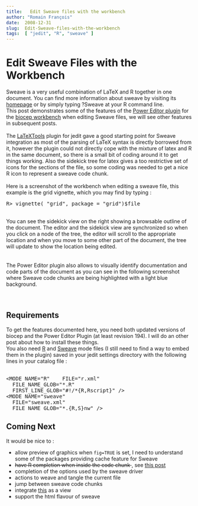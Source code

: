 ```yaml
---
title:   Edit Sweave files with the workbench
author: "Romain François"
date:  2008-12-31
slug:  Edit-Sweave-files-with-the-workbench
tags:  [ "jedit", "R", "sweave" ]
---
```

<div class="post-content">
<h1>Edit Sweave Files with the Workbench</h1>
Sweave is a very useful combination of LaTeX and R together in one document. You can find more information about sweave by visiting its <a href="http://www.stat.uni-muenchen.de/%7Eleisch/Sweave/">homepage</a> or by simply typing ?Sweave at your R command line. <br>This post demonstrates some of the features of the <a href="http://r-forge.r-project.org/projects/biocep-editor/">Power Editor plugin</a> for the <a href="http://biocep-distrib.r-forge.r-project.org/">biocep workbench</a> when editing Sweave files, we will see other features in subsequent posts. <br><br>The <a href="http://plugins.jedit.org/plugins/?LaTeXTools">LaTeXTools</a> plugin for jedit gave a good starting point for Sweave integration as most of the parsing of LaTeX syntax is directly borrowed from it, however the plugin could not directly cope with the mixture of latex and R in the same document, so there is a small bit of coding around it to get things working. Also the sidekick tree for latex gives a too restrictive set of icons for the sections of the file, so some coding was needed to get a nice R icon to represent a sweave code chunk. <br><br>Here is a screenshot of the workbench when editing a sweave file, this example is the grid vignette, which you may find by typing : <br><pre>R&gt; vignette( "grid", package = "grid")$file</pre>
<a href="/public/editinggridvignette.png"><img title="editinggridvignette.png, déc. 2008" style="margin: 0 auto; display: block;" alt="" src="/public/editinggridvignette_m.jpg"></a><br>You can see the sidekick view on the right showing a browsable outline of the document. The editor and the sidekick view are synchronized so when you click on a node of the tree, the editor will scroll to the appropriate location and when you move to some other part of the document, the tree will update to show the location being edited. <br><ins><a href="/public/editinggridvignette-sidekick.png"><img title="editinggridvignette-sidekick.png, déc. 2008" style="margin: 0 auto; display: block;" alt="" src="/public/editinggridvignette-sidekick_m.jpg"></a><br><br></ins>The Power Editor plugin also allows to visually identify documentation and code parts of the document as you can see in the following screenshot where Sweave code chunks are being highlighted with a light blue background. <br><br><a href="/public/editinggridvignette-structuremarker.png"><img title="editinggridvignette-structuremarker.png, déc. 2008" style="margin: 0 auto; display: block;" alt="" src="/public/editinggridvignette-structuremarker_m.jpg"></a><br><h2>Requirements</h2>
To get the features documented here, you need both updated versions of biocep and the Power Editor Plugin (at least revision 194). I will do an other post about how to install these things.<br>You also need <a href="/public/modes/r.xml">R</a> and <a href="/public/modes/sweave.xml">Sweave</a> mode files (I still need to find a way to embed them in the plugin) saved in your jedit settings directory with the following lines in your catalog file : <br><br><pre>&lt;MODE NAME="R"    FILE="r.xml" <br>  FILE_NAME_GLOB="*.R" <br>  FIRST_LINE_GLOB="#!/*{R,Rscript}" /&gt;<br>&lt;MODE NAME="sweave"    <br>  FILE="sweave.xml" <br>  FILE_NAME_GLOB="*.{R,S}nw" /&gt;</pre>
<h2>Coming Next </h2>
It would be nice to :<br><ul>
<li>allow preview of graphics when <code>fig=TRUE</code> is set, I need to understand some of the packages providing cache feature for Sweave</li>
<li>
<del>have R completion when inside the code chunk </del>, see <a href="/index.php?post/2009/01/12/R-code-completion-in-sweave-chunks">this post</a>
</li>
<li>completion of the options used by the sweave driver</li>
<li>actions to weave and tangle the current file</li>
<li>jump between sweave code chunks</li>
<li>integrate <a href="http://www.cert.fr/dcsd/idco/perso/Magni/jedit/help.html">this</a> as a view</li>
<li>support the html flavour of sweave</li>
</ul>
</div>
